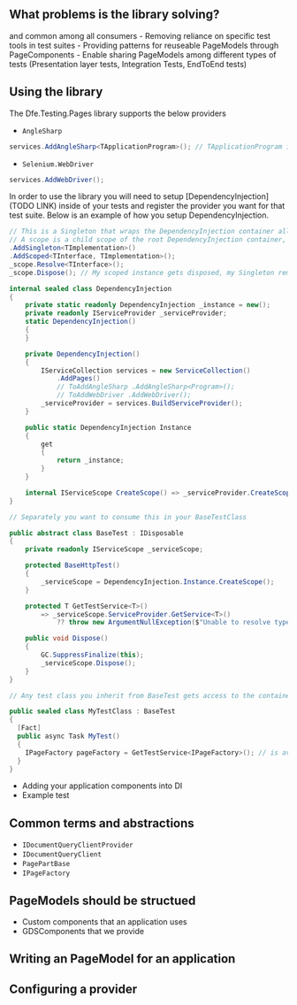 ## What problems is the library solving?

<link to GDSComponents> and common among all consumers
- Removing reliance on specific test tools in test suites
- Providing patterns for reuseable PageModels through PageComponents
- Enable sharing PageModels among different types of tests (Presentation layer tests, Integration Tests, EndToEnd tests)

## Using the library

The Dfe.Testing.Pages library supports the below providers

- `AngleSharp`

```cs
services.AddAngleSharp<TApplicationProgram>(); // TApplicationProgram is your .NET Program class for your Web Application
```

- `Selenium.WebDriver`

```cs
services.AddWebDriver();
```

In order to use the library you will need to setup [DependencyInjection](TODO LINK) inside of your tests and register the provider you want for that test suite. Below is an example of how you setup DependencyInjection.

```cs
// This is a Singleton that wraps the DependencyInjection container allowing for the services to be configured and built once.
// A scope is a child scope of the root DependencyInjection container, when you resolve through a scope, after you dispose of the scope - `Scoped` dependencies are disposed of.
.AddSingleton<TImplementation>()
.AddScoped<TInterface, TImplementation>();
_scope.Resolve<TInterface>();
_scope.Dispose(); // My scoped instance gets disposed, my Singleton remains

internal sealed class DependencyInjection
{
    private static readonly DependencyInjection _instance = new();
    private readonly IServiceProvider _serviceProvider;
    static DependencyInjection()
    {
    }

    private DependencyInjection()
    {
        IServiceCollection services = new ServiceCollection()
            .AddPages()
            // ToAddAngleSharp .AddAngleSharp<Program>();
            // ToAddWebDriver .AddWebDriver();
        _serviceProvider = services.BuildServiceProvider();
    }

    public static DependencyInjection Instance
    {
        get
        {
            return _instance;
        }
    }

    internal IServiceScope CreateScope() => _serviceProvider.CreateScope();
}

// Separately you want to consume this in your BaseTestClass

public abstract class BaseTest : IDisposable
{
    private readonly IServiceScope _serviceScope;

    protected BaseHttpTest()
    {
        _serviceScope = DependencyInjection.Instance.CreateScope();
    }

    protected T GetTestService<T>()
        => _serviceScope.ServiceProvider.GetService<T>()
            ?? throw new ArgumentNullException($"Unable to resolve type {typeof(T)}");

    public void Dispose()
    {
        GC.SuppressFinalize(this);
        _serviceScope.Dispose();
    }
}

// Any test class you inherit from BaseTest gets access to the container and a new scope is created per test

public sealed class MyTestClass : BaseTest
{
  [Fact]
  public async Task MyTest()
  {
    IPageFactory pageFactory = GetTestService<IPageFactory>(); // is available
  }
}
```


- Adding your application components into DI
- Example test

## Common terms and abstractions

- `IDocumentQueryClientProvider`
- `IDocumentQueryClient`
- `PagePartBase`
- `IPageFactory`

## PageModels should be structued

- Custom components that an application uses
- GDSComponents that we provide

## Writing an PageModel for an application

## Configuring a provider